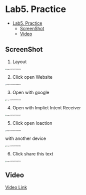 # Lab5. Practice

- [Lab5. Practice](#lab5-practice)
  - [ScreenShot](#screenshot)
  - [Video](#video)

## ScreenShot

1. Layout

<img src="../../../asset/Lab5/Practice/Layout.png" alt="image-20210410174804954" style="zoom:25%;" />

2. Click open Website

<img src="../../../asset/Lab5/Practice/click_open_website.png" alt="image-20210410174856314" style="zoom:25%;" />

3. Open with google

<img src="../../../asset/Lab5/Practice/open_with_google.png" alt="image-20210410174944040" style="zoom:25%;" />

4. Open with Implict Intent Receiver

<img src="../../../asset/Lab5/Practice/open_with_implict_intent_receiver.png" alt="image-20210410175050557" style="zoom:25%;" />

5. Click open loaction

<img src="../../../asset/Lab5/Practice/click_open_location.png" alt="image-20210410175252986" style="zoom:25%;" />

with another device

<img src="../../../asset/Lab5/Practice/click_open_location2.png" alt="image-20210410175635184" style="zoom:25%;" />

6. Click share this text

<img src="../../../asset/Lab5/Practice/click_share.png" alt="image-20210410175427518" style="zoom:25%;" />

## Video

[Video Link](../Lab5.mov)